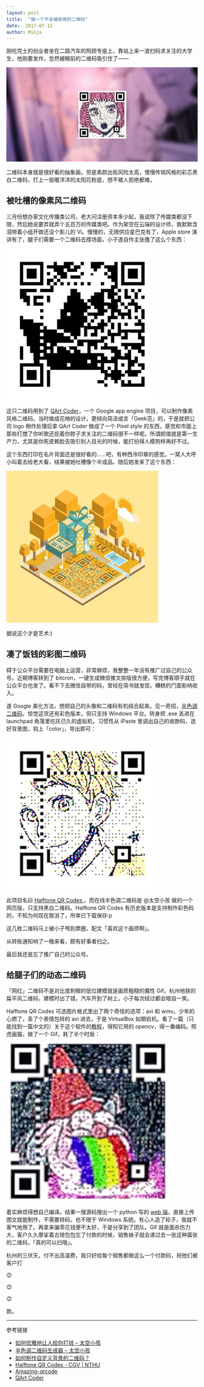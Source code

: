 ```yaml
---
layout: post
title:  "做一个不会被拒绝的二维码"
date:  2017-07-12
author: Minja
---
```


刚吃完土的创业者坐在二路汽车的照顾专座上，靠站上来一波扫码求关注的大学生，他刚要发作，忽然被眼前的二维码吸引住了——

![title](006tNc79gy1fhgu3jm0pfj30go087js0.jpg)

二维码本身就是很好看的抽象画，但是素颜出街风险太高，慢慢传销风格的彩芯黑白二维码，打上一层暖洋洋的太阳花粉底，想不被人拒绝都难。

## 被吐槽的像素风二维码

​	三月份想办家文化传播类公司，老大问注册资本多少起，我说除了传媒类都没下限，然后她说要弄就弄个五百万的传媒类吧。作为架空在云端的设计师，我默默含泪带着小组开做还没个影儿的 Vi。慢慢的，无限供应星巴克有了，Apple store 演讲有了，腿子们需要一个二维码去撑场面，小子遂自作主张撸了这么个东西：

![title](006tNc79gy1fhgthoyc80j30b40b4mxx.jpg)

这只二维码用到了 [QArt Coder](https://research.swtch.com/qr/draw)，一个 Google app engine 项目，可以制作像素风格二维码。当时做成花哨的设计，更倾向简洁或言「Geek范」的，于是就把公司 logo 稍作处理后拿 QArt Coder 做成了一个 Pixel style 的东西，感觉和市面上那些打搅了你听歌还扼着你脖子求关注的二维码很不一样呢。所谓颜值就是第一生产力，尤其是你死皮赖脸去吸引别人目光的时候，能打扮得人模狗样再好不过。

这个东西打印在名片背面还是很好看的……吧，有种西泠印章的感觉。一窝人大呼小叫着去给老大看，结果被她吐槽像个半成品。随后她发来了这个东西：

![title](006tNc79gy1fhgthpt60qj30b40b4aas.jpg)

据说这个才是艺术:)

## 凑了饭钱的彩图二维码

碍于公众平台需要在电脑上运营，非常麻烦，我整整一年没有推广过自己的公众号。近期博客转到了 bitcron，一键生成微信推文排版很方便，写完博客顺手就在公众平台也发了。看不下去微信自带的码，曾经在简书就发现，糟糕的门面影响收入。

   遂 Google 美化方法，想把自己的头像和二维码有机结合起来。见一奇招，[半色调二维码](https://spacekid.me/halftone-qr-code-generator/)。惊觉这货还有彩色版本，但只支持 Windows 平台。转身把 .exe 丢进在 launchpad 角落里吃灰已久的虚拟机，习惯性从 iPaste 里调出自己的收款码，选好背景图，钩上「color」，导出即可：

![title](006tNc79gy1fhgthqa10rj30b40b4myk.jpg)

此项目名曰 [Halftone QR Codes ](http://cgv.cs.nthu.edu.tw/Projects/Recreational_Graphics/Halftone_QRCodes/)，而在线半色调二维码是 @太空小孩 做的一个网页版，只支持黑白二维码。Halftone QR Codes 有历史版本是支持制作彩色码的，不知为何现在取消了，所幸已下载保存:p

这几枚二维码马上被小子甩到票圈，配文「喜欢这个画师啊」。

从转账通知响了一晚来看，颇有好事者扫之。

最后我还是忘了推广自己的公众号。

## 给腿子们的动态二维码

「网红」二维码不是对比度刺眼的低位建模就是画质粗糙的魔性 Gif。杭州地铁的扁平风二维码，建模时出了错，汽车开到了树上，小子每次经过都会暗自一笑。

Halftone QR Codes 可选图片格式里出了两个奇怪的选项：avi 和 wmv。少年的心燃了，丢了个表情包转的 avi 进去，于是 VirtualBox 如期宕机。看了一篇（只能找到一篇中文的）关于这个软件的[教程](https://www.chenxublog.com/2016/05/22/pic-qrcode-colorful.html)，得知它用的 opencv，得一番编码。照虎画猫，做了一个 Gif，耗了半个时辰：

![title](%E5%93%88%E5%93%88%E5%93%88.gif)

着实麻烦得想自己编译。结果一搜源码搜出一个 python 写的 [web 端](http://www.amazing-qrcode.com)，直接上传图文就能制作，不需要转码，也不限于 Windows 系统。有心人造了轮子，我就不客气地用了。再拿来骗零花钱便不太好，于是分享到了团队。Gif 就是面杀伤力大，客户久久摩挲着古琦包包忘了付款的时候，销售妹子就会递过去一张这种嚣张的二维码，「真的可以扫哦」。

杭州的三伏天，付不出高温费，我只好给每个销售都做这么一个付款码，祝他们被客户打

😊

😊

😊

款。

------

参考链接

- [如何优雅地让人给你打钱 – 太空小孩](https://spacekid.me/qart-code/)
- [半色调二维码生成器 – 太空小孩](https://spacekid.me/halftone-qr-code-generator/)
- [如何制作自定义背景的二维码？](https://www.chenxublog.com/2016/05/22/pic-qrcode-colorful.html)
- [Halftone QR Codes - CGV | NTHU](http://cgv.cs.nthu.edu.tw/Projects/Recreational_Graphics/Halftone_QRCodes/)
- [Amazing-qrcode](http://www.amazing-qrcode.com)
- [QArt Coder](https://research.swtch.com/qr/draw)